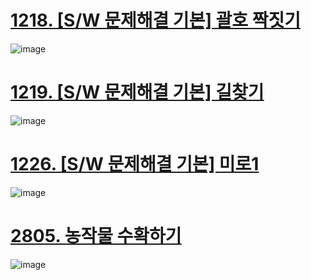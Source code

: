 # [1218. [S/W 문제해결 기본] 괄호 짝짓기](https://swexpertacademy.com/main/code/problem/problemDetail.do?contestProbId=AV14eWb6AAkCFAYD)

![image](https://github.com/user-attachments/assets/c2223a08-eceb-4904-8648-e9f2e7772267)

# [1219. [S/W 문제해결 기본] 길찾기](https://swexpertacademy.com/main/code/problem/problemDetail.do?contestProbId=AV14geLqABQCFAYD)

![image](https://github.com/user-attachments/assets/a45e65c8-e445-490b-8259-1f65f6755a5d)

# [1226. [S/W 문제해결 기본] 미로1](https://swexpertacademy.com/main/code/problem/problemDetail.do?contestProbId=AV14vXUqAGMCFAYD)

![image](https://github.com/user-attachments/assets/fa0ca69c-2c85-4c46-b66c-de4f73f16589)

# [2805. 농작물 수확하기](https://swexpertacademy.com/main/code/problem/problemDetail.do?contestProbId=AV7GLXqKAWYDFAXB)

![image](https://github.com/user-attachments/assets/b43035e6-c2be-4d5a-89ee-842986de5223)

